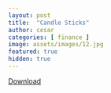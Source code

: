 ```yaml
---
layout: post
title:  "Candle Sticks"
author: cesar
categories: [ finance ]
image: assets/images/12.jpg
featured: true
hidden: true
---
```


<a class="nav-link" href="https://www.yumpu.com/en/document/read/59281619/candlestick-cheat-sheet-rgb-final.pdf"><i class="fas fa-download"></i> Download</a>
